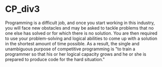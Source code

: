 # CP_div3
Programming is a difficult job, and once you start working in this industry, you will face new obstacles and may be asked to tackle problems that no one else has solved or for which there is no solution. You are then required to use your problem-solving and logical abilities to come up with a solution in the shortest amount of time possible. As a result, the single and unambiguous purpose of competitive programming is "to train a programmer so that his or her logical capacity grows and he or she is prepared to produce code for the hard situation."
